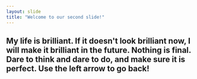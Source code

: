 ```yaml
---
layout: slide
title: "Welcome to our second slide!"
---
```

My life is brilliant. If it doesn't look brilliant now, I will make it brilliant in the future. Nothing is final. Dare to think and dare to do, and make sure it is perfect.
Use the left arrow to go back!
---

